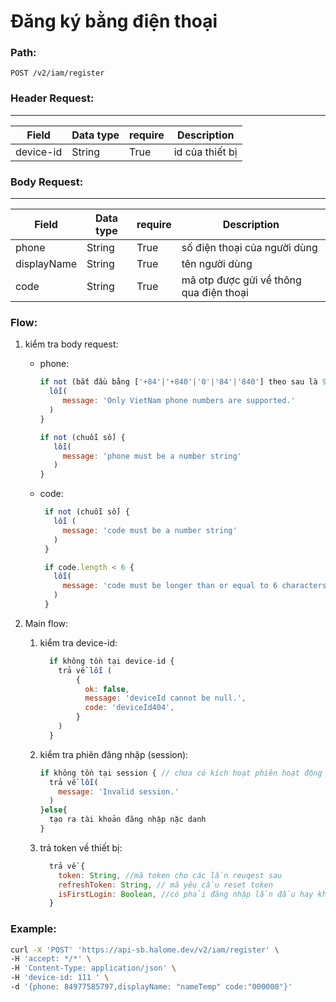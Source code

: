 # Đăng ký bằng điện thoại

### Path:

```
POST /v2/iam/register
```

### Header Request:

---

| Field     | Data type | require | Description     |
| --------- | --------- | ------- | --------------- |
| device-id | String    | True    | id của thiết bị |

### Body Request:

---

| Field       | Data type | require | Description                             |
| ----------- | --------- | ------- | --------------------------------------- |
| phone       | String    | True    | số điện thoại của người dùng            |
| displayName | String    | True    | tên người dùng                          |
| code        | String    | True    | mã otp được gửi về thông qua điện thoại |

### Flow:

1. kiểm tra body request:

   - phone:

     ```js
     if not (bắt đầu bằng ['+84'|'+840'|'0'|'84'|'840'] theo sau là 9 ký tự số) {
       lỗi(
          message: 'Only VietNam phone numbers are supported.'
       )
     }

     if not (chuỗi số) {
        lỗi(
          message: 'phone must be a number string'
        )
     }
     ```

   - code:

     ```js
      if not (chuỗi số) {
        lỗi (
          message: 'code must be a number string'
        )
      }

      if code.length < 6 {
        lỗi(
          message: 'code must be longer than or equal to 6 characters'
        )
      }
     ```

2. Main flow:
   1. kiểm tra device-id:
      ```javascript
        if không tồn tại device-id {
          trả về lỗi (
              {
                ok: false,
                message: 'deviceId cannot be null.',
                code: 'deviceId404',
              }
          )
        }
      ```
   2. kiểm tra phiên đăng nhập (session):
      ```js
      if không tồn tại session { // chưa có kích hoạt phiên hoạt động
        trả về lỗi(
          message: 'Invalid session.'
        )
      }else{
        tạo ra tài khoản đăng nhập nặc danh
      }
      ```
   3. trả token về thiết bị:
      ```js
        trả về {
          token: String, //mã token cho các lần reuqest sau
          refreshToken: String, // mã yêu cầu reset token
          isFirstLogin: Boolean, //có phải đăng nhập lần đầu hay không
        }
      ```

### Example:

```sh
curl -X 'POST' 'https://api-sb.halome.dev/v2/iam/register' \
-H 'accept: */*' \
-H 'Content-Type: application/json' \
-H 'device-id: 111 ' \
-d '{phone: 84977585797,displayName: "nameTemp" code:"000000"}'
```
